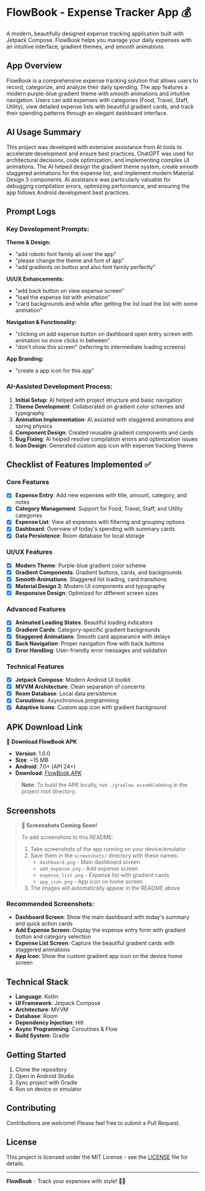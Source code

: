 # FlowBook - Expense Tracker App 💰

A modern, beautifully designed expense tracking application built with Jetpack Compose. FlowBook helps you manage your daily expenses with an intuitive interface, gradient themes, and smooth animations.

## App Overview

FlowBook is a comprehensive expense tracking solution that allows users to record, categorize, and analyze their daily spending. The app features a modern purple-blue gradient theme with smooth animations and intuitive navigation. Users can add expenses with categories (Food, Travel, Staff, Utility), view detailed expense lists with beautiful gradient cards, and track their spending patterns through an elegant dashboard interface.

## AI Usage Summary

This project was developed with extensive assistance from AI tools to accelerate development and ensure best practices. ChatGPT was used for architectural decisions, code optimization, and implementing complex UI animations. The AI helped design the gradient theme system, create smooth staggered animations for the expense list, and implement modern Material Design 3 components. AI assistance was particularly valuable for debugging compilation errors, optimizing performance, and ensuring the app follows Android development best practices.

## Prompt Logs

### Key Development Prompts:

**Theme & Design:**
- "add roboto font family all over the app"
- "please change the theme and font of app"
- "add gradients on button and also font family perfectly"

**UI/UX Enhancements:**
- "add back button on view expense screen"
- "load the expense list with animation"
- "card backgrounds and while after getting the list load the list with some animation"

**Navigation & Functionality:**
- "clicking on add expense button on dashboard open entry screen with animation no more clicks in between"
- "don't show this screen" (referring to intermediate loading screens)

**App Branding:**
- "create a app icon for this app"

### AI-Assisted Development Process:
1. **Initial Setup**: AI helped with project structure and basic navigation
2. **Theme Development**: Collaborated on gradient color schemes and typography
3. **Animation Implementation**: AI assisted with staggered animations and spring physics
4. **Component Design**: Created reusable gradient components and cards
5. **Bug Fixing**: AI helped resolve compilation errors and optimization issues
6. **Icon Design**: Generated custom app icon with expense tracking theme

## Checklist of Features Implemented ✅

### Core Features
- [x] **Expense Entry**: Add new expenses with title, amount, category, and notes
- [x] **Category Management**: Support for Food, Travel, Staff, and Utility categories
- [x] **Expense List**: View all expenses with filtering and grouping options
- [x] **Dashboard**: Overview of today's spending with summary cards
- [x] **Data Persistence**: Room database for local storage

### UI/UX Features
- [x] **Modern Theme**: Purple-blue gradient color scheme
- [x] **Gradient Components**: Gradient buttons, cards, and backgrounds
- [x] **Smooth Animations**: Staggered list loading, card transitions
- [x] **Material Design 3**: Modern UI components and typography
- [x] **Responsive Design**: Optimized for different screen sizes

### Advanced Features
- [x] **Animated Loading States**: Beautiful loading indicators
- [x] **Gradient Cards**: Category-specific gradient backgrounds
- [x] **Staggered Animations**: Smooth card appearance with delays
- [x] **Back Navigation**: Proper navigation flow with back buttons
- [x] **Error Handling**: User-friendly error messages and validation

### Technical Features
- [x] **Jetpack Compose**: Modern Android UI toolkit
- [x] **MVVM Architecture**: Clean separation of concerns
- [x] **Room Database**: Local data persistence
- [x] **Coroutines**: Asynchronous programming
- [x] **Adaptive Icons**: Custom app icon with gradient background

## APK Download Link

📱 **Download FlowBook APK**
- **Version**: 1.0.0
- **Size**: ~15 MB
- **Android**: 7.0+ (API 24+)
- **Download**: [FlowBook APK](https://github.com/ankit9758/FlowBook/releases/latest)

> **Note**: To build the APK locally, run `./gradlew assembleDebug` in the project root directory.

## Screenshots

> **📸 Screenshots Coming Soon!**
> 
> To add screenshots to this README:
> 1. Take screenshots of the app running on your device/emulator
> 2. Save them in the `screenshots/` directory with these names:
>    - `dashboard.png` - Main dashboard screen
>    - `add_expense.png` - Add expense screen
>    - `expense_list.png` - Expense list with gradient cards
>    - `app_icon.png` - App icon on home screen
> 3. The images will automatically appear in the README above

### Recommended Screenshots:
- **Dashboard Screen**: Show the main dashboard with today's summary and quick action cards
- **Add Expense Screen**: Display the expense entry form with gradient button and category selection
- **Expense List Screen**: Capture the beautiful gradient cards with staggered animations
- **App Icon**: Show the custom gradient app icon on the device home screen

## Technical Stack

- **Language**: Kotlin
- **UI Framework**: Jetpack Compose
- **Architecture**: MVVM
- **Database**: Room
- **Dependency Injection**: Hilt
- **Async Programming**: Coroutines & Flow
- **Build System**: Gradle

## Getting Started

1. Clone the repository
2. Open in Android Studio
3. Sync project with Gradle
4. Run on device or emulator

## Contributing

Contributions are welcome! Please feel free to submit a Pull Request.

## License

This project is licensed under the MIT License - see the [LICENSE](LICENSE) file for details.

---

**FlowBook** - Track your expenses with style! 💜💙